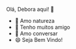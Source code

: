    Olá, Debora aqui! 👋
- 🌱 Amo natureza
- 👯 Tenho muitos amigo
- 💬 Amo conversar
- 😄 Seja Bem Vindo!

